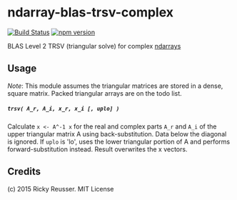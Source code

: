 # ndarray-blas-trsv-complex

[![Build Status](https://travis-ci.org/scijs/ndarray-blas-trsv-complex.svg?branch=master)](https://travis-ci.org/scijs/ndarray-blas-trsv-complex) [![npm version](https://badge.fury.io/js/ndarray-blas-trsv-complex.svg)](http://badge.fury.io/js/ndarray-blas-trsv-complex)

BLAS Level 2 TRSV (triangular solve) for complex [ndarrays](https://github.com/scijs/ndarray)

## Usage

*Note*: This module assumes the triangular matrices are stored in a dense, square matrix. Packed triangular arrays are on the todo list.

##### `trsv( A_r, A_i, x_r, x_i [, uplo] )`
Calculate `x <- A^-1 x` for the real and complex parts `A_r` and `A_i` of the upper triangular matrix A using back-substitution. Data below the diagonal is ignored.  If `uplo` is 'lo', uses the lower triangular portion of A and performs forward-substitution instead. Result overwrites the x vectors.

## Credits
(c) 2015 Ricky Reusser. MIT License

